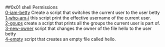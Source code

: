 ##0x01 shell Permissions  
[0-iam-betty](./0-iam_betty) Create a script that switches the current user to the user betty  
[1-who-am-i](./1-who_am_i) this script print the effective username of the current user.  
[2-goups](2-groups]) create a script that prints all the groups the current user is part of.  
[3-new-owner](3-new_owner) script that changes the owner of the file hello to the user betty  
[4-empty](4-empty)  script that creates an empty file called hello.  
